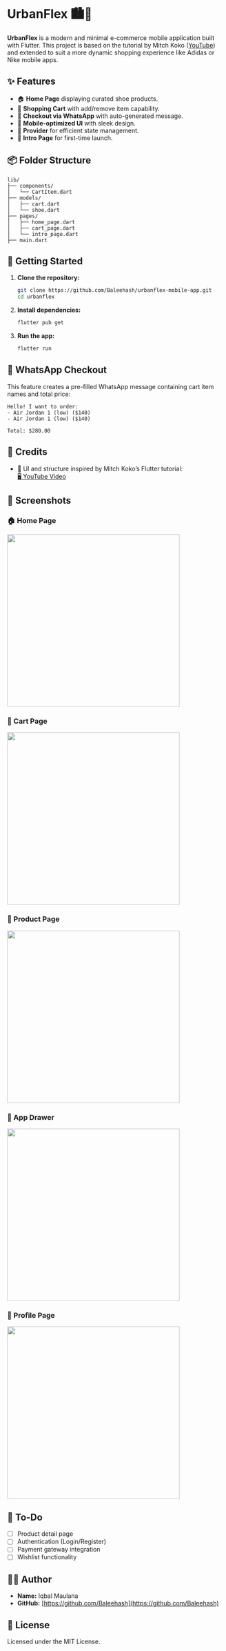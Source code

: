# UrbanFlex 🏙️👟

**UrbanFlex** is a modern and minimal e-commerce mobile application built with Flutter. This project is based on the tutorial by Mitch Koko ([YouTube](https://www.youtube.com/watch?v=UcwsuZP071Y)) and extended to suit a more dynamic shopping experience like Adidas or Nike mobile apps.

## ✨ Features

- 🏠 **Home Page** displaying curated shoe products.
- 🛒 **Shopping Cart** with add/remove item capability.
- 💬 **Checkout via WhatsApp** with auto-generated message.
- 📱 **Mobile-optimized UI** with sleek design.
- 🔧 **Provider** for efficient state management.
- 🚀 **Intro Page** for first-time launch.

## 📦 Folder Structure

```
lib/
├── components/
│   └── CartItem.dart
├── models/
│   ├── cart.dart
│   └── shoe.dart
├── pages/
│   ├── home_page.dart
│   ├── cart_page.dart
│   └── intro_page.dart
├── main.dart
```

## 🚀 Getting Started

1. **Clone the repository:**
   ```bash
   git clone https://github.com/Baleehash/urbanflex-mobile-app.git
   cd urbanflex
   ```

2. **Install dependencies:**
   ```bash
   flutter pub get
   ```

3. **Run the app:**
   ```bash
   flutter run
   ```

## 📲 WhatsApp Checkout

This feature creates a pre-filled WhatsApp message containing cart item names and total price:
```
Hello! I want to order:
- Air Jordan 1 (low) ($140)
- Air Jordan 1 (low) ($140)

Total: $280.00
```

## 🙌 Credits

- 🧠 UI and structure inspired by Mitch Koko’s Flutter tutorial:  
  [🖥️ YouTube Video](https://www.youtube.com/watch?v=UcwsuZP071Y)

## 📸 Screenshots

### 🏠 Home Page  
<img src="https://raw.githubusercontent.com/Baleehash/urbanflex-mobile-app/main/screenshoots/Homepage.jpg" width="400"/>

### 🛒 Cart Page  
<img src="https://raw.githubusercontent.com/Baleehash/urbanflex-mobile-app/main/screenshoots/cart-page.jpg" width="400"/>

### 👟 Product Page  
<img src="https://raw.githubusercontent.com/Baleehash/urbanflex-mobile-app/main/screenshoots/product-page.jpg" width="400"/>

### 📂 App Drawer  
<img src="https://raw.githubusercontent.com/Baleehash/urbanflex-mobile-app/main/screenshoots/app-drawer.jpg" width="400"/>

### 👤 Profile Page  
<img src="https://raw.githubusercontent.com/Baleehash/urbanflex-mobile-app/main/screenshoots/profile.jpg" width="400"/>


## 🔮 To-Do

- [ ] Product detail page  
- [ ] Authentication (Login/Register)  
- [ ] Payment gateway integration  
- [ ] Wishlist functionality  

## 👨‍💻 Author

- **Name:** Iqbal Maulana  
- **GitHub:** [https://github.com/Baleehash](https://github.com/Baleehash)

## 📄 License

Licensed under the MIT License.
